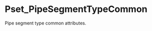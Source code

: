 # Pset_PipeSegmentTypeCommon

Pipe segment type common attributes.
<!-- end of short definition -->

